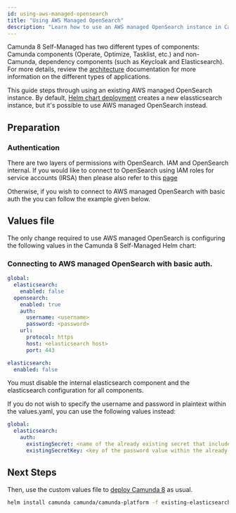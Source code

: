 ```yaml
---
id: using-aws-managed-opensearch
title: "Using AWS Managed OpenSearch"
description: "Learn how to use an AWS managed OpenSearch instance in Camunda 8 Self-Managed deployment."
---
```


Camunda 8 Self-Managed has two different types of components: Camunda components (Operate, Optimize, Tasklist, etc.) and non-Camunda, dependency components (such as Keycloak and Elasticsearch). For more details, review the [architecture](../../../platform-architecture/overview.md) documentation for more information on the different types of applications.

This guide steps through using an existing AWS managed OpenSearch instance. By default, [Helm chart deployment](../deploy.md) creates a new elassticsearch instance, but it's possible to use AWS managed OpenSearch instead.

## Preparation

<!-- optimize cant be ran with init container on OpenSearch -->

### Authentication

There are two layers of permissions with OpenSearch. IAM and OpenSearch internal. If you would like to connect to OpenSearch using IAM roles for service accounts (IRSA) then please also refer to this [page](../platforms/amazon-eks/irsa.md)

Otherwise, if you wish to connect to AWS managed OpenSearch with basic auth the you can follow the example given below.

## Values file

The only change required to use AWS managed OpenSearch is configuring the following values in the Camunda 8 Self-Managed Helm chart:

### Connecting to AWS managed OpenSearch with basic auth.

```yaml
global:
  elasticsearch:
    enabled: false
  opensearch:
    enabled: true
    auth:
      username: <username>
      password: <password>
    url:
      protocol: https
      host: <elasticsearch host>
      port: 443

elasticsearch:
  enabled: false
```

You must disable the internal elasticsearch component and the elasticsearch configuration for all components.

If you do not wish to specify the username and password in plaintext within the values.yaml, you can use the following values instead:

```yaml
global:
  elasticsearch:
    auth:
      existingSecret: <name of the already existing secret that includes the password>
      existingSecretKey: <key of the password value within the already existing secret>
```

## Next Steps

Then, use the custom values file to [deploy Camunda 8](../deploy.md) as usual.

```sh
helm install camunda camunda/camunda-platform -f existing-elasticsearch-values.yaml
```
